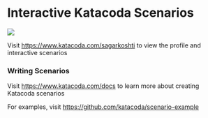 # Interactive Katacoda Scenarios

[![](http://shields.katacoda.com/katacoda/sagarkoshti/count.svg)](https://www.katacoda.com/sagarkoshti "Get your profile on Katacoda.com")

Visit https://www.katacoda.com/sagarkoshti to view the profile and interactive scenarios

### Writing Scenarios
Visit https://www.katacoda.com/docs to learn more about creating Katacoda scenarios

For examples, visit https://github.com/katacoda/scenario-example
